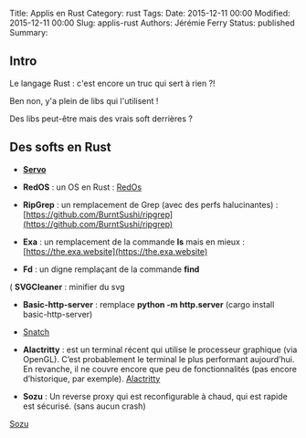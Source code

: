 Title: Applis en Rust
Category: rust
Tags: 
Date: 2015-12-11 00:00
Modified: 2015-12-11 00:00
Slug: applis-rust
Authors: Jérémie Ferry
Status: published
Summary:

## Intro

Le langage Rust : c'est encore un truc qui sert à rien ?!

Ben non, y'a plein de libs qui l'utilisent !

Des libs peut-être mais des vrais soft derrières ?

## Des softs en Rust

- **[Servo](https://github.com/servo/servo)**

- **RedOS** : un OS en Rust : [RedOs](https://www.redox-os.org/)

- **RipGrep** : un remplacement de Grep (avec des perfs halucinantes) :
[https://github.com/BurntSushi/ripgrep](https://github.com/BurntSushi/ripgrep)

- **Exa** : un remplacement de la commande **ls** mais en mieux :
[https://the.exa.website](https://the.exa.website)

- **Fd** : un digne remplaçant de la commande **find**

( **SVGCleaner** : minifier du svg 

- **Basic-http-server** : remplace **python -m http.server** (cargo install basic-http-server)

- [Snatch](https://github.com/derniercri/snatch)

- **Alactritty** : est un terminal récent qui utilise le processeur graphique (via OpenGL).
C’est probablement le terminal le plus performant aujourd’hui.
En revanche, il ne couvre encore que peu de fonctionnalités (pas encore d’historique, par exemple).
[Alactritty](https://github.com/jwilm/alacritty)

- **Sozu** : Un reverse proxy qui est reconfigurable à chaud, qui est rapide est sécurisé. (sans aucun crash)

[Sozu](https://www.sozu.io/)
